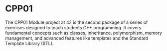 # CPP01
The CPP01 Module project at 42 is the second package of a series of exercises designed to teach students C++ programming. It covers fundamental concepts such as classes, inheritance, polymorphism, memory management, and advanced features like templates and the Standard Template Library (STL).
